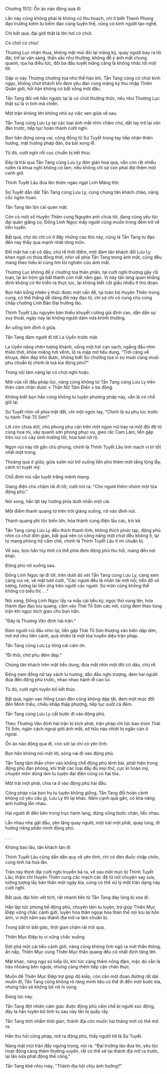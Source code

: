 




Chương 1512: Ồn ào náo động qua đi


Lần này cũng không phải là không có thu hoạch, chí ít biết Thanh Phong đạo trưởng kiêm tu kiếm đạo cùng luyện thể, cũng có kinh người tạo nghệ.

Chỉ bất quá, đại giới thật là lớn hơi có chút.

Có chơi có chịu!

Thương Lục nhận thua, không mặt mũi đòi lại mãng kỳ, quay người bay ra lôi đài, trở lại vân sàng, thần sắc như thường, không để ý ánh mắt chung quanh, tọa hạ điều tức, đối ba đầu tuyết mãng càng là không nhắc tới một lời.

Gặp vị này Thương chưởng tọa như thế hào khí, Tần Tang cũng có chút kinh ngạc, không chút khách khí đem yêu đan cùng mãng kỳ thu nhập Thiên Quân giới, hối hận không có bắt sống một đầu.

Tần Tang đối với hắn ngược lại là có chút thưởng thức, nếu như Thương Lục thật sự là vì tình mà chiến.

Một trận không lớn không nhỏ sự việc xen giữa về sau.

Tần Tang cùng Lưu Ly tại các loại ánh mắt nhìn chăm chú, dắt tay trở lại vân đàn trước, tiếp tục hoàn thành cưới nghi.

Bọn hắn đứng sóng vai, cộng đồng từ Sư Tuyết trong tay tiếp nhận thiên hương, mặt hướng pháp đàn, ba bái xong lễ.

Từ đó, cưới nghi rốt cục chuẩn bị kết thúc.

Đây là trải qua Tần Tang cùng Lưu Ly đơn giản hoá qua, vẫn còn rất nhiều rườm rà khoa nghi không có làm, nếu không chỉ sợ còn phải đợi thêm một canh giờ.

Thính Tuyết Lâu đưa lên thơm ngào ngạt Linh Mãng thịt.

Sư Tuyết dẫn dắt Tần Tang cùng Lưu Ly, cùng chúng tân khách chào, nâng cốc ngôn hoan.

Tần Tang lăn lộn cái quen mặt.

Còn có một số Huyền Thiên cung Nguyên anh chưa tới, đang cùng yêu tộc đại quân giằng co, Đồng Linh Ngọc mấy người cũng muốn trong đêm trở về tiền tuyến.

Bất quá, cho dù chỉ có ở đây những cao thủ này, cũng là Tần Tang tu đạo đến nay thấy qua mạnh nhất tông môn.

Đối mặt hai cái cô dâu, chú rể thời điểm, một đám tân khách đối Lưu Ly khen ngợi có thừa đồng thời, nhìn về phía Tần Tang trong ánh mắt, cũng đều mang theo hiếu kì cùng tìm tòi nghiên cứu ánh mắt.

Thương Lục không để ý chưởng tòa thân phận, tại cưới nghi thượng gây rối loạn, lại ăn trộm gà bất thành còn mất nắm gạo. Vị này tân lang quan khẳng định không có thi triển ra thực lực, lại không biết cất giấu nhiều ít thủ đoạn.

Bọn hắn bỗng nhiên ý thức được một vấn đề, tại toàn bộ Huyền Thiên trong cung, có thể thắng dễ dàng đôi này đạo lữ, chỉ sợ chỉ có cung chủ cùng chấp chưởng Linh Bảo Đại trưởng lão.

Thính Tuyết Lâu nguyên bản thiếu khuyết cường giả đỉnh cao, dần dần sự suy thoái, ngày nay lại không người dám nữa khinh thường.

Ăn uống linh đình ở giữa.

Tần Tang đám người đi tới La Uyển trước mặt.

La Uyển nâng chén tương khánh, uống một hơi cạn sạch, ngẩng đầu nhìn thiên thời, khóe miệng hơi vểnh, lộ ra mập mờ tiếu dung, "Trời càng về khuya, đêm đẹp khó được, không biết Sư chưởng tọa vì sư muội cùng muội phu chuẩn bị chính là toà kia động phủ?"

Trong nội tâm nàng lại có chút nghi hoặc.

Mới vừa rồi đấu pháp lúc, nàng cũng không từ Tần Tang cùng Lưu Ly trên thân cảm nhận được « Thần Nữ Tâm Điển » ba động.

Không biết bọn hắn cũng không tu luyện phương pháp này, vẫn là có chỗ giữ lại.

Sư Tuyết nhìn về phía mặt đất, chỉ một ngón tay, "Chính là sư phụ lúc trước tu hành Thái Tố Sơn!"

Lời còn chưa dứt, chủ phong phụ cận trên một ngọn núi bay ra một đội đệ tử cùng hoa mị, vây quanh sơn phong phục vụ, gieo rắc Cam Lâm, liền gặp trên núi cỏ cây sinh trưởng tốt, hoa tươi nở rộ.

Ngọn núi này tới gần chủ phong, chính là Thính Tuyết Lâu linh mạch vị trí tốt nhất một trong.

Thoáng qua ở giữa, giữa sườn núi trở xuống liền phủ thêm một tầng lộng lẫy, cảnh trí tuyệt mỹ.

Chỗ đỉnh núi vẫn tuyết trắng mênh mang.

Giang điện chủ chậm rãi đi tới, cười nói ra: "Cho ngươi thêm nhóm một tòa động phủ."

Nói xong, hắn lật tay hướng phía dưới nhấn một cái.

Một điểm thanh quang từ trên trời giáng xuống, rơi vào đỉnh núi.

Thanh quang phi tốc biến lớn, hóa thành cung điện lầu các, kín kẽ.

Tần Tang cùng Lưu Ly đều thích thanh tĩnh, không thích phức tạp, động phủ nhìn có chút đơn giản, bất quá nên có công năng một chút đều không ít, lại tự mang phòng hộ cấm chế, chính là Thính Tuyết Lâu tỉ mỉ chuẩn bị.

Về sau, bọn hắn tùy thời có thể phía đem động phủ thu hồi, mang đến nơi khác.

Động phủ rơi xuống sau.

Đồng Linh Ngọc lại đi tới, trên dưới dò xét Tần Tang cùng Lưu Ly, càng xem càng vui vẻ, vẻ mặt tươi cười, "Các ngươi đều là nhân tài mới nổi, tiền đồ vô lượng, tương lai liền ứng trên người các ngươi. Sư môn cũng không thể không có biểu thị. . ."

Nói xong, Đồng Linh Ngọc lấy ra mấy cái tiểu kỳ, ngọc thủ vung lên, hóa thành đạo đạo lưu quang, cắm vào Thái Tố Sơn các nơi, cũng đem thao túng trận khí ngọc bích giao cho bọn hắn.

"Đây là Thương Vân định hải trận."

Đám người cúi đầu nhìn lại, liền gặp Thái Tố Sơn thượng vân biển dập dờn, mờ mịt như tiên cảnh, quả nhiên là một tòa huyền diệu trận pháp.

Tần Tang cùng Lưu Ly từng cái cám ơn.

"Đi thôi, chớ phụ đêm đẹp."

Chúng tân khách trên mặt tiếu dung, đưa mắt nhìn một đôi cô dâu, chú rể.

Đồng nam đồng nữ tay xách lư hương, dẫn đầu nghi trượng, đem hai người đưa đến động phủ trước, nhao nhao hành lễ cáo lui.

Từ đó, cưới nghi tuyên bố kết thúc.

Bất quá, ngàn vạn Hồng Loan đèn cũng không dập tắt, đem một mực đốt đến Minh triều, chiếu khắp thập phương, tiếp tục suốt cả đêm.

Tần Tang cùng Lưu Ly cất bước đi vào động phủ.

Theo Thương Vân định hải trận bị kích phát, trận pháp chi lực bao trùm Thái Tố Sơn, ngăn cách ngoại giới ánh mắt, sở hữu náo nhiệt bị ngăn cản ở ngoài.

Ồn ào náo động qua đi, còn sót lại chỉ có yên tĩnh.

Bọn hắn không nói một lời, sóng vai đi vào động phủ.

Tần Tang tâm thần chìm vào khống chế động phủ lệnh bài, phát hiện trong động phủ đan phòng, khí thất các loại đầy đủ mọi thứ, cực kì hoàn mỹ, chuyên môn dùng làm tu luyện đại điện cũng có hai tòa.

Một trái một phải, chia ra ở vào động phủ hai đầu.

Công pháp của bọn họ tu luyện không giống, Tần Tang đối hoàn cảnh không có yêu cầu gì, Lưu Ly thì lại khác. Nằm cạnh quá gần, có khả năng ảnh hưởng lẫn nhau.

Hai người đi đến bên trong trục hành lang, đứng vững bước chân, liếc nhau.

Lẫn nhau nhẹ gật đầu, yên lặng quay người, một trái một phải, quay lưng, đi hướng riêng phần mình động phủ.

. . .

Không bao lâu, tân khách tán đi.

Thính Tuyết Lâu cũng dần dần quy về yên tĩnh, chỉ có đèn đuốc chập chờn, cùng tinh hà hoà lẫn.

Trận này thịnh đại cưới nghi truyền bá ra, về sau một mực bị Thính Tuyết Lâu, thậm chí Huyền Thiên cung các mạch các đệ tử nói chuyện say sưa, tưởng tượng lấy bản thân một ngày kia, cũng có thể xử lý một trận dạng này cưới nghi.

Bất quá, đại hôn vết tích, rất nhanh liền từ Tần Tang đáy lòng bị xóa đi.

Hắn lập tức phong bế động phủ, chuyên tâm tu luyện, trợ giúp Thiên Mục Điệp vững chắc cảnh giới, luyện hóa thân ngoại hóa thân thể nội lưu lại hồn ảnh, vì một năm sau thánh địa mở ra làm chuẩn bị.

Trong bất tri bất giác, thời gian chậm rãi trôi qua.

Thiên Mục Điệp tu vi vững chắc xuống.

Đột phá một cái tiểu cảnh giới, nàng cũng không lĩnh ngộ ra mới thần thông, ẩn nấp, Thiên Mục cùng Thiên Mục thần quang đều có nhất định tăng lên.

Mặt khác, nàng ngự sử kiếp lôi, khí tức càng thêm nồng đậm, mặc dù vẫn là hào nhoáng bên ngoài, nhưng càng thêm tiếp cận chân thực.

Muốn để Thiên Mục Điệp trợ giúp độ kiếp, còn cần một đoạn đường rất dài muốn đi, Tần Tang cũng không rõ ràng mình liệu có thể đi đến một bước kia, nhưng hắn sẽ không bỏ rơi hi vọng.

Đúng lúc này.

Tần Tang đột nhiên cảm giác được động phủ cấm chế bị người xúc động, đây là hắn tuyên bố tĩnh tu sau này lần bị quấy rầy.

Tần Tang tính nhẩm thời gian, thánh địa còn muốn hai tháng mới có thể mở ra.

Hắn thu hồi công pháp, mở ra động phủ, thấy người tới là Sư Tuyết.

Nàng mặt mũi tràn đầy ngưng trọng, nói ra: "Đại trưởng lão đưa tin, yêu tộc hoạt động càng thêm thường xuyên, rất có thể sẽ tại thánh địa mở ra trước, lại lần nữa phát động thế công."

Tần Tang khẽ nhíu mày, "Thánh địa hội chịu ảnh hưởng?"




